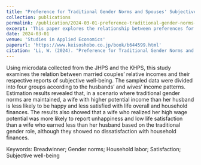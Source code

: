 ```yaml
---
title: "Preference for Traditional Gender Norms and Spouses' Subjective Well-Being"
collection: publications
permalink: /publication/2024-03-01-preference-traditional-gender-norms-spouses-wellbeing
excerpt: 'This paper explores the relationship between preferences for traditional gender norms and subjective well-being among spouses.'
date: 2024-03-01
venue: 'Studies in Applied Economics'
paperurl: 'https://www.keisoshobo.co.jp/book/b644599.html'
citation: 'Li, W. (2024). "Preference for Traditional Gender Norms and Spouses' Subjective Well-Being." <i>Studies in Applied Economics</i>, 16, 1-17.'
---
```

Using microdata collected from the JHPS and the KHPS, this study examines the relation between married couples’ relative incomes and their respective reports of subjective well-being. 
The sampled data were divided into four groups according to the husbands’ and wives’ income patterns. Estimation results revealed that, in a scenario where traditional gender norms are maintained, 
a wife with higher potential income than her husband is less likely to be happy and less satisfied with life overall and household finances. 
The results also showed that a wife who realized her high wage potential was more likely to report unhappiness and low life satisfaction than a wife who earned less than her husband based on the traditional gender role, 
although they showed no dissatisfaction with household finances.

Keywords: Breadwinner; Gender norms; Household labor; Satisfaction; Subjective well-being
